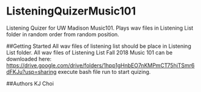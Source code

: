# ListeningQuizerMusic101
Listening Quizer for UW Madison Music101. 
Plays wav files in Listening List folder in random order from random position.

##Getting Started
All wav files of listening list should be place in Listening List folder.
All wav files of Listening List Fall 2018 Music 101 can be downloaded here:
https://drive.google.com/drive/folders/1hpp1gHnbEO7nKMPmCT75hjTSmr6dFKJu?usp=sharing
execute bash file run to start quizing.

##Authors
KJ Choi
